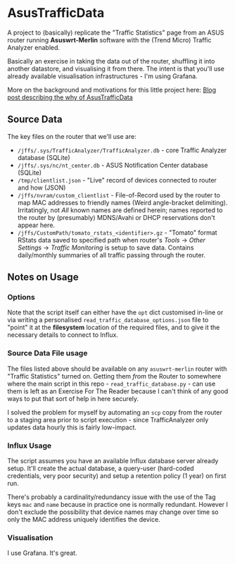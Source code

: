 # AsusTrafficData

A project to (basically) replicate the "Traffic Statistics" page from an
ASUS router running **Asuswrt-Merlin** software with the (Trend Micro)
Traffic Analyzer enabled.

Basically an exercise in taking the data out of the router, shuffling it into
another datastore, and visualising it from there. The intent is that you'll
use already available visualisation infrastructures - I'm using Grafana.

More on the background and motivations for this little project here:
[Blog post describing the why of AsusTrafficData](https://www.guided-naafi.org/systemsmanagement/2021/06/14/WhyUseAsusWhenYouCanWriteYourOwn.html)

## Source Data
The key files on the router that we'll use are:

  * `/jffs/.sys/TrafficAnalyzer/TrafficAnalyzer.db` - core Traffic Analyzer database (SQLite)
  * `/jffs/.sys/nc/nt_center.db` - ASUS Notification Center database (SQLite)
  * `/tmp/clientlist.json` - "Live" record of devices connected to router and how (JSON)
  * `/jffs/nvram/custom_clientlist` - File-of-Record used by the router to map MAC addresses to friendly names (Weird angle-bracket delimiting). Irritatingly, not _All_ known names are defined herein; names reported to the router by (presumably) MDNS/Avahi or DHCP reservations don't appear here.
  * `/jffs/CustomPath/tomato_rstats_<identifier>.gz` - "Tomato" format RStats data saved to specified path when router's _Tools_ -> _Other Settings_ -> _Traffic Monitoring_ is setup to save data. Contains daily/monthly summaries of all traffic passing through the router.

## Notes on Usage

### Options
Note that the script itself can either have the `opt` dict customised in-line or
via writing a personalised `read_traffic_database_options.json` file to "point"
it at the **filesystem** location of the required files, and to give it the
necessary details to connect to Influx.

### Source Data File usage
The files listed above should be available on any `asuswrt-merlin` router with
"Traffic Statistics" turned on. Getting them _from_ the Router to somewhere
where the main script in this repo -  `read_traffic_database.py` - can use them
is left as an Exercise For The Reader  because I can't think of any good ways to
put that sort of help in here securely.

I solved the problem for myself by automating an `scp` copy from the router to
a staging area prior to script execution - since TrafficAnalyzer only updates
data hourly this is fairly low-impact.

### Influx Usage
The script assumes you have an available Influx database server already setup.
It'll create the actual database, a query-user (hard-coded credentials, very
  poor security) and setup a retention policy (1 year) on first run.

There's probably a cardinality/redundancy issue with the use of the Tag keys
`mac` and `name` because in practice one is normally redundant. However I don't
exclude the possibility that device names may change over time so only the MAC
address uniquely identifies the device.

### Visualisation
I use Grafana. It's great.

